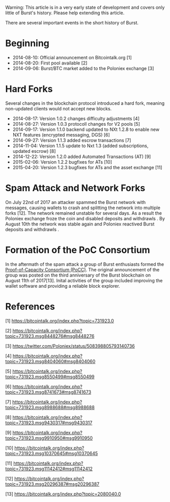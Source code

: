 Warning: This article is in a very early state of development and covers only little of Burst's history. Please help extending this article.

There are several important events in the short history of Burst.

Beginning
=========

-   2014-08-10: Official announcement on Bitcointalk.org [1]
-   2014-08-20: First pool available [2]
-   2014-09-06: Burst/BTC market added to the Poloniex exchange [3]

Hard Forks
==========

Several changes in the blockchain protocol introduced a hard fork, meaning non-updated clients would not accept new blocks.

-   2014-08-17: Version 1.0.2 changes difficulty adjustments [4]
-   2014-08-27: Version 1.0.3 protocoll changes for V2 pools [5]
-   2014-09-17: Version 1.1.0 backend updated to NXt 1.2.8 to enable new NXT features (encrypted messaging, DGS) [6]
-   2014-09-27: Version 1.1.3 added escrow transactions [7]
-   2014-11-04: Version 1.1.5 update to Nxt 1.3 (added subscriptions, updated escrow) [8]
-   2014-12-22: Version 1.2.0 added Automated Transactions (AT) [9]
-   2015-02-06: Version 1.2.2 bugfixes for ATs [10]
-   2015-04-20: Version 1.2.3 bugfixes for ATs and the asset exchange [11]

Spam Attack and Network Forks
=============================

On July 22nd of 2017 an attacker spammed the Burst network with messages, causing wallets to crash and splitting the network into multiple forks [12]. The network remained unstable for several days. As a result the Poloniex exchange froze the coin and disabled deposits and withdrawls . By August 10th the network was stable again and Poloniex reactived Burst deposits and withdrawls .

Formation of the PoC Consortium
===============================

In the aftermath of the spam attack a group of Burst enthusiasts formed the [Proof-of-Capacity Consortium (PoCC)](poc-consortium.md). The original announcement of the group was posted on the third anniversary of the Burst blockchain on August 11th of 2017[13]. Inital activities of the group included improving the wallet software and providing a reliable block explorer.

References
==========

<references />

[1] <https://bitcointalk.org/index.php?topic=731923.0>

[2] <https://bitcointalk.org/index.php?topic=731923.msg8448276#msg8448276>

[3] <https://twitter.com/Poloniex/status/508398805793140736>

[4] <https://bitcointalk.org/index.php?topic=731923.msg8404060#msg8404060>

[5] <https://bitcointalk.org/index.php?topic=731923.msg8550499#msg8550499>

[6] <https://bitcointalk.org/index.php?topic=731923.msg8741673#msg8741673>

[7] <https://bitcointalk.org/index.php?topic=731923.msg8988688#msg8988688>

[8] <https://bitcointalk.org/index.php?topic=731923.msg9430317#msg9430317>

[9] <https://bitcointalk.org/index.php?topic=731923.msg9910950#msg9910950>

[10] <https://bitcointalk.org/index.php?topic=731923.msg10370645#msg10370645>

[11] <https://bitcointalk.org/index.php?topic=731923.msg11142412#msg11142412>

[12] <https://bitcointalk.org/index.php?topic=731923.msg20296387#msg20296387>

[13] <https://bitcointalk.org/index.php?topic=2080040.0>
